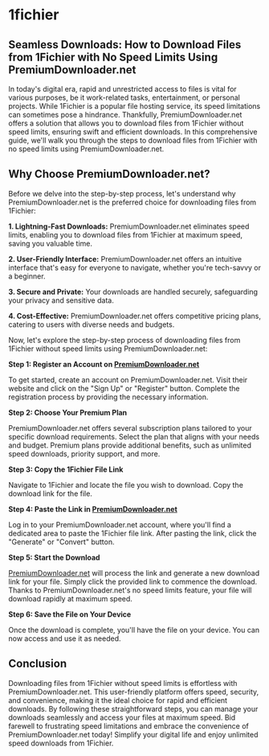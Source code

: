 # 1fichier
## Seamless Downloads: How to Download Files from 1Fichier with No Speed Limits Using PremiumDownloader.net

In today's digital era, rapid and unrestricted access to files is vital for various purposes, be it work-related tasks, entertainment, or personal projects. While 1Fichier is a popular file hosting service, its speed limitations can sometimes pose a hindrance. Thankfully, PremiumDownloader.net offers a solution that allows you to download files from 1Fichier without speed limits, ensuring swift and efficient downloads. In this comprehensive guide, we'll walk you through the steps to download files from 1Fichier with no speed limits using PremiumDownloader.net.

## Why Choose PremiumDownloader.net?

Before we delve into the step-by-step process, let's understand why PremiumDownloader.net is the preferred choice for downloading files from 1Fichier:

**1. Lightning-Fast Downloads:** PremiumDownloader.net eliminates speed limits, enabling you to download files from 1Fichier at maximum speed, saving you valuable time.

**2. User-Friendly Interface:** PremiumDownloader.net offers an intuitive interface that's easy for everyone to navigate, whether you're tech-savvy or a beginner.

**3. Secure and Private:** Your downloads are handled securely, safeguarding your privacy and sensitive data.

**4. Cost-Effective:** PremiumDownloader.net offers competitive pricing plans, catering to users with diverse needs and budgets.

Now, let's explore the step-by-step process of downloading files from 1Fichier without speed limits using PremiumDownloader.net:

**Step 1: Register an Account on [PremiumDownloader.net](https://premiumdownloader.net/)**

To get started, create an account on PremiumDownloader.net. Visit their website and click on the "Sign Up" or "Register" button. Complete the registration process by providing the necessary information.

**Step 2: Choose Your Premium Plan**

PremiumDownloader.net offers several subscription plans tailored to your specific download requirements. Select the plan that aligns with your needs and budget. Premium plans provide additional benefits, such as unlimited speed downloads, priority support, and more.

**Step 3: Copy the 1Fichier File Link**

Navigate to 1Fichier and locate the file you wish to download. Copy the download link for the file.

**Step 4: Paste the Link in [PremiumDownloader.net](https://premiumdownloader.net/)**

Log in to your PremiumDownloader.net account, where you'll find a dedicated area to paste the 1Fichier file link. After pasting the link, click the "Generate" or "Convert" button.

**Step 5: Start the Download**

[PremiumDownloader.net](https://premiumdownloader.net/) will process the link and generate a new download link for your file. Simply click the provided link to commence the download. Thanks to PremiumDownloader.net's no speed limits feature, your file will download rapidly at maximum speed.

**Step 6: Save the File on Your Device**

Once the download is complete, you'll have the file on your device. You can now access and use it as needed.

## Conclusion

Downloading files from 1Fichier without speed limits is effortless with PremiumDownloader.net. This user-friendly platform offers speed, security, and convenience, making it the ideal choice for rapid and efficient downloads. By following these straightforward steps, you can manage your downloads seamlessly and access your files at maximum speed. Bid farewell to frustrating speed limitations and embrace the convenience of PremiumDownloader.net today! Simplify your digital life and enjoy unlimited speed downloads from 1Fichier.
